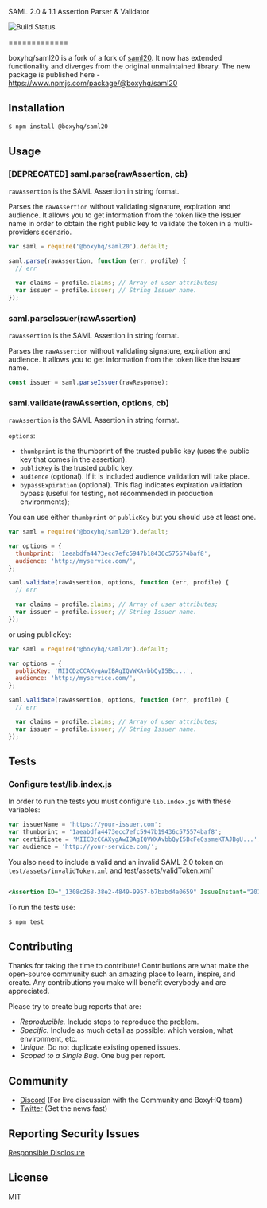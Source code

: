 SAML 2.0 & 1.1 Assertion Parser & Validator

![Build Status](https://github.com/boxyhq/saml20/actions/workflows/node.js.yml/badge.svg)

=============

boxyhq/saml20 is a fork of a fork of [saml20](https://github.com/leandrob/saml20). It now has extended functionality and diverges from the original unmaintained library. The new package is published here - https://www.npmjs.com/package/@boxyhq/saml20

## Installation

```bash
$ npm install @boxyhq/saml20
```

## Usage

### [DEPRECATED] saml.parse(rawAssertion, cb)

`rawAssertion` is the SAML Assertion in string format.

Parses the `rawAssertion` without validating signature, expiration and audience. It allows you to get information from the token like the Issuer name in order to obtain the right public key to validate the token in a multi-providers scenario.

```javascript
var saml = require('@boxyhq/saml20').default;

saml.parse(rawAssertion, function (err, profile) {
  // err

  var claims = profile.claims; // Array of user attributes;
  var issuer = profile.issuer; // String Issuer name.
});
```

### saml.parseIssuer(rawAssertion)

`rawAssertion` is the SAML Assertion in string format.

Parses the `rawAssertion` without validating signature, expiration and audience. It allows you to get information from the token like the Issuer name.

```javascript
const issuer = saml.parseIssuer(rawResponse);
```

### saml.validate(rawAssertion, options, cb)

`rawAssertion` is the SAML Assertion in string format.

`options`:

- `thumbprint` is the thumbprint of the trusted public key (uses the public key that comes in the assertion).
- `publicKey` is the trusted public key.
- `audience` (optional). If it is included audience validation will take place.
- `bypassExpiration` (optional). This flag indicates expiration validation bypass (useful for testing, not recommended in production environments);

You can use either `thumbprint` or `publicKey` but you should use at least one.

```javascript
var saml = require('@boxyhq/saml20').default;

var options = {
  thumbprint: '1aeabdfa4473ecc7efc5947b18436c575574baf8',
  audience: 'http://myservice.com/',
};

saml.validate(rawAssertion, options, function (err, profile) {
  // err

  var claims = profile.claims; // Array of user attributes;
  var issuer = profile.issuer; // String Issuer name.
});
```

or using publicKey:

```javascript
var saml = require('@boxyhq/saml20').default;

var options = {
  publicKey: 'MIICDzCCAXygAwIBAgIQVWXAvbbQyI5Bc...',
  audience: 'http://myservice.com/',
};

saml.validate(rawAssertion, options, function (err, profile) {
  // err

  var claims = profile.claims; // Array of user attributes;
  var issuer = profile.issuer; // String Issuer name.
});
```

## Tests

### Configure test/lib.index.js

In order to run the tests you must configure `lib.index.js` with these variables:

```javascript
var issuerName = 'https://your-issuer.com';
var thumbprint = '1aeabdfa4473ecc7efc5947b19436c575574baf8';
var certificate = 'MIICDzCCAXygAwIBAgIQVWXAvbbQyI5BcFe0ssmeKTAJBgU...';
var audience = 'http://your-service.com/';
```

You also need to include a valid and an invalid SAML 2.0 token on `test/assets/invalidToken.xml` and test/assets/validToken.xml`

```xml

<Assertion ID="_1308c268-38e2-4849-9957-b7babd4a0659" IssueInstant="2014-03-01T04:04:52.919Z" Version="2.0" xmlns="urn:oasis:names:tc:SAML:2.0:assertion"><Issuer>https://your-issuer.com/</Issuer><ds:Signature xmlns:ds="http://www.w3.org/2000/09/xmldsig#"><ds:SignedInfo><ds:CanonicalizationMethod Algorithm="http://www.w3.org/2001/10/xml-exc-c14n#" /><ds:SignatureMethod Algorithm="http://www.w3.org/2001/04/xmldsig-more#rsa-sha256" /><ds:Reference URI="#_1308c268-38e2-4849-9957-b7babd4a0659"><ds:Transforms><ds:Transform Algorithm="http://www.w3.org/2000/09/xmldsig#enveloped-signature" /><ds:Transform Algorithm="http://www.w3.org/2001/10/xml-exc-c14n#" /></ds:Transforms><ds:DigestMethod Algorithm="http://www.w3.org/2001/04/xmlenc#sha256" /><ds:DigestValue>qJQjAuaj7adyLkl6m3T1oRhtYytu4bebq9JcQObZIu8=</ds:DigestValue></ds:Reference></ds:SignedInfo><ds:SignatureValue>amPTOSqkEq5ppbCyUgGgm....</Assertion>

```

To run the tests use:

```bash
$ npm test
```

## Contributing

Thanks for taking the time to contribute! Contributions are what make the open-source community such an amazing place to learn, inspire, and create. Any contributions you make will benefit everybody and are appreciated.

Please try to create bug reports that are:

- _Reproducible._ Include steps to reproduce the problem.
- _Specific._ Include as much detail as possible: which version, what environment, etc.
- _Unique._ Do not duplicate existing opened issues.
- _Scoped to a Single Bug._ One bug per report.

## Community

- [Discord](https://discord.gg/uyb7pYt4Pa) (For live discussion with the Community and BoxyHQ team)
- [Twitter](https://twitter.com/BoxyHQ) (Get the news fast)

## Reporting Security Issues

[Responsible Disclosure](SECURITY.md)

## License

MIT
